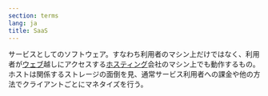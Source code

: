 ```yaml
---
section: terms
lang: ja
title: SaaS
---
```


サービスとしてのソフトウェア。すなわち利用者のマシン上だけではなく、利用者が[ウェブ](../web/)越しにアクセスする[ホスティング](../host/)会社のマシン上でも動作するもの。ホストは関係するストレージの面倒を見、通常サービス利用者への課金や他の方法でクライアントごとにマネタイズを行う。
